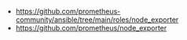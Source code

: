 - https://github.com/prometheus-community/ansible/tree/main/roles/node_exporter
- https://github.com/prometheus/node_exporter